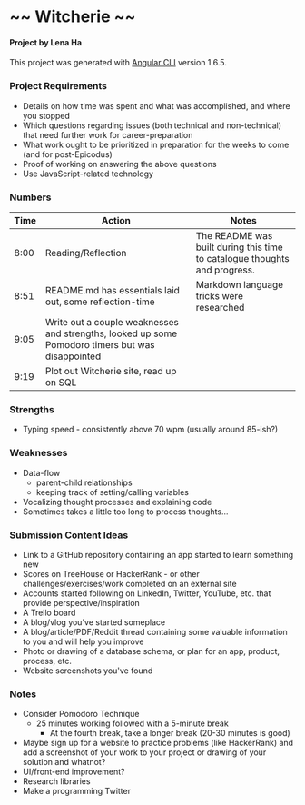 # ~~ Witcherie ~~

#### Project by Lena Ha

This project was generated with [Angular CLI](https://github.com/angular/angular-cli) version 1.6.5.

### Project Requirements
* Details on how time was spent and what was accomplished, and where you stopped
* Which questions regarding issues (both technical and non-technical) that need further work for career-preparation
* What work ought to be prioritized in preparation for the weeks to come (and for post-Epicodus)
* Proof of working on answering the above questions
* Use JavaScript-related technology

### Numbers

|  Time  |        Action      |     Notes    |
|--------|--------------------|--------------|
|  8:00  | Reading/Reflection |  The README was built during this time to catalogue thoughts and progress. |
|  8:51  | README.md has essentials laid out, some reflection-time  |  Markdown language tricks were researched |
|  9:05  | Write out a couple weaknesses and strengths, looked up some Pomodoro timers but was disappointed  |   |
|  9:19  | Plot out Witcherie site, read up on SQL  |   |

### Strengths
* Typing speed - consistently above 70 wpm (usually around 85-ish?)

### Weaknesses
* Data-flow
  * parent-child relationships
  * keeping track of setting/calling variables
* Vocalizing thought processes and explaining code
* Sometimes takes a little too long to process thoughts...

### Submission Content Ideas
* Link to a GitHub repository containing an app started to learn something new
* Scores on TreeHouse or HackerRank - or other challenges/exercises/work completed on an external site
* Accounts started following on LinkedIn, Twitter, YouTube, etc. that provide perspective/inspiration
* A Trello board
* A blog/vlog you've started someplace
* A blog/article/PDF/Reddit thread containing some valuable information to you and will help you improve
* Photo or drawing of a database schema, or plan for an app, product, process, etc.
* Website screenshots you've found

### Notes
* Consider Pomodoro Technique
  * 25 minutes working followed with a 5-minute break
    * At the fourth break, take a longer break (20-30 minutes is good)
* Maybe sign up for a website to practice problems (like HackerRank) and add a screenshot of your work to your project or drawing of your solution and whatnot?
* UI/front-end improvement?
* Research libraries
* Make a programming Twitter
